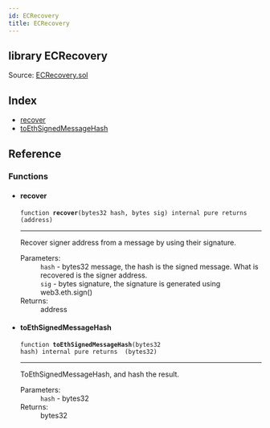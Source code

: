 ```yaml
---
id: ECRecovery
title: ECRecovery
---
```


<div class="contract-doc"><div class="contract"><h2 class="contract-header"><span class="contract-kind">library</span> ECRecovery</h2><div class="source">Source: <a href="https://github.com/OpenZeppelin/zeppelin-solidity/blob/v1.10.0/contracts/ECRecovery.sol" target="_blank">ECRecovery.sol</a></div></div><div class="index"><h2>Index</h2><ul><li><a href="ECRecovery.html#recover">recover</a></li><li><a href="ECRecovery.html#toEthSignedMessageHash">toEthSignedMessageHash</a></li></ul></div><div class="reference"><h2>Reference</h2><div class="functions"><h3>Functions</h3><ul><li><div class="item function"><span id="recover" class="anchor-marker"></span><h4 class="name">recover</h4><div class="body"><code class="signature">function <strong>recover</strong><span>(bytes32 hash, bytes sig) </span><span>internal </span><span>pure </span><span>returns  (address) </span></code><hr/><div class="description"><p>Recover signer address from a message by using their signature.</p></div><dl><dt><span class="label-parameters">Parameters:</span></dt><dd><div><code>hash</code> - bytes32 message, the hash is the signed message. What is recovered is the signer address.</div><div><code>sig</code> - bytes signature, the signature is generated using web3.eth.sign()</div></dd><dt><span class="label-return">Returns:</span></dt><dd>address</dd></dl></div></div></li><li><div class="item function"><span id="toEthSignedMessageHash" class="anchor-marker"></span><h4 class="name">toEthSignedMessageHash</h4><div class="body"><code class="signature">function <strong>toEthSignedMessageHash</strong><span>(bytes32 hash) </span><span>internal </span><span>pure </span><span>returns  (bytes32) </span></code><hr/><div class="description"><p>ToEthSignedMessageHash, and hash the result.</p></div><dl><dt><span class="label-parameters">Parameters:</span></dt><dd><div><code>hash</code> - bytes32</div></dd><dt><span class="label-return">Returns:</span></dt><dd>bytes32</dd></dl></div></div></li></ul></div></div></div>

